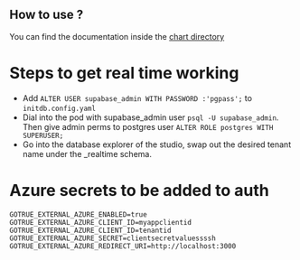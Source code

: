 
## How to use ?

You can find the documentation inside the [chart directory](./charts/supabase/README.md)

# Steps to get real time working
- Add `ALTER USER supabase_admin WITH PASSWORD :'pgpass';` to `initdb.config.yaml`
- Dial into the pod with supabase_admin user `psql -U supabase_admin`. Then give admin perms to postgres user `ALTER ROLE postgres WITH SUPERUSER;`
- Go into the database explorer of the studio, swap out the desired tenant name under the _realtime schema.

# Azure secrets to be added to auth
```shell
GOTRUE_EXTERNAL_AZURE_ENABLED=true
GOTRUE_EXTERNAL_AZURE_CLIENT_ID=myappclientid
GOTRUE_EXTERNAL_AZURE_CLIENT_ID=tenantid
GOTRUE_EXTERNAL_AZURE_SECRET=clientsecretvaluessssh
GOTRUE_EXTERNAL_AZURE_REDIRECT_URI=http://localhost:3000
```

